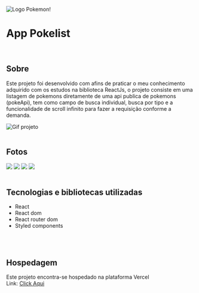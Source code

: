 ![Logo Pokemon!](https://upload.wikimedia.org/wikipedia/commons/thumb/9/98/International_Pok%C3%A9mon_logo.svg/1200px-International_Pok%C3%A9mon_logo.svg.png)
<br>
# App Pokelist
<br>

## Sobre
Este projeto foi desenvolvido com afins de praticar o meu conhecimento adquirido com os estudos na biblioteca ReactJs, o projeto consiste em uma listagem de pokemons diretamente de uma api publica de pokemons (pokeApi), tem como campo de busca individual, busca por tipo e a funcionalidade de scroll infinito para fazer a requisição conforme a demanda.
<br>

![Gif projeto](https://media.giphy.com/media/aHX470SCiZl4jO5ufZ/giphy.gif)
<br>
<br>

## Fotos
![](https://i.imgur.com/oqxXEaC.png)
![](https://i.imgur.com/rBUkK4K.png)
![](https://i.imgur.com/0qIiLwP.png)
![](https://i.imgur.com/PY3OSd9.png)
<br>
<br>

## Tecnologias e bibliotecas utilizadas
- React
- React dom
- React router dom
- Styled components
<br>
<br>

## Hospedagem
Este projeto encontra-se hospedado na plataforma Vercel <br>
Link: [Click Aqui](https://poke-list-pi.vercel.app/)
